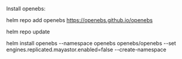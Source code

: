 Install openebs:

helm repo add openebs https://openebs.github.io/openebs

helm repo update

helm install openebs --namespace openebs openebs/openebs --set engines.replicated.mayastor.enabled=false --create-namespace
